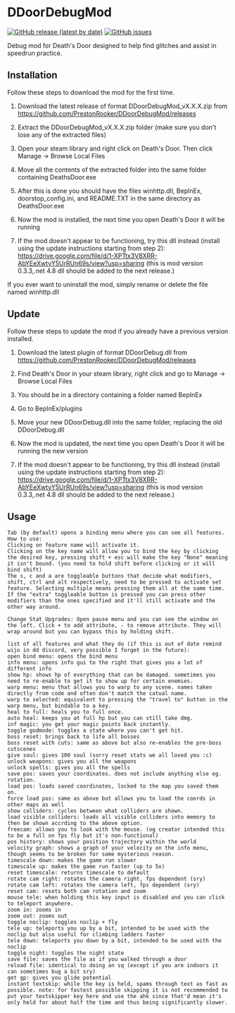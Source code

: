 # DDoorDebugMod
[![GitHub release (latest by date)](https://img.shields.io/github/v/release/PrestonRooker/DDoorDebugMod)](https://github.com/PrestonRooker/DDoorDebugMod/releases/latest)
[![GitHub issues](https://img.shields.io/github/issues/PrestonRooker/DDoorDebugMod)](https://github.com/PrestonRooker/DDoorDebugMod/issues)

Debug mod for Death's Door designed to help find glitches and assist in speedrun practice.

## Installation
Follow these steps to download the mod for the first time.

1. Download the latest release of format DDoorDebugMod_vX.X.X.zip from https://github.com/PrestonRooker/DDoorDebugMod/releases
2. Extract the DDoorDebugMod_vX.X.X.zip folder (make sure you don't lose any of the extracted files)
3. Open your steam library and right click on Death's Door. Then click Manage -> Browse Local Files
4. Move all the contents of the extracted folder into the same folder containing DeathsDoor.exe
5. After this is done you should have the files winhttp.dll, BepInEx, doorstop_config.ini, and README.TXT in the same directory as DeathsDoor.exe
6. Now the mod is installed, the next time you open Death's Door it will be running

7. If the mod doesn't appear to be functioning, try this dll instead (install using the update instructions starting from step 2): https://drive.google.com/file/d/1-XPTtx3V8XRR-AbYEeXwtyY5UrRUn69s/view?usp=sharing (this is mod version 0.3.3,.net 4.8 dll should be added to the next release.)

If you ever want to uninstall the mod, simply rename or delete the file named winhttp.dll

## Update
Follow these steps to update the mod if you already have a previous version installed.

1. Download the latest plugin of format DDoorDebug.dll from https://github.com/PrestonRooker/DDoorDebugMod/releases
2. Find Death's Door in your steam library, right click and go to Manage -> Browse Local Files
3. You should be in a directory containing a folder named BepInEx
4. Go to BepInEx/plugins
5. Move your new DDoorDebug.dll into the same folder, replacing the old DDoorDebug.dll
6. Now the mod is updated, the next time you open Death's Door it will be running the new version

7. If the mod doesn't appear to be functioning, try this dll instead (install using the update instructions starting from step 2): https://drive.google.com/file/d/1-XPTtx3V8XRR-AbYEeXwtyY5UrRUn69s/view?usp=sharing (this is mod version 0.3.3,.net 4.8 dll should be added to the next release.)

## Usage
```
Tab (by default) opens a binding menu where you can see all features. How to use:
Clicking on feature name will activate it.
Clicking on the key name will allow you to bind the key by clicking the desired key, pressing shift + esc will make the key "None" meaning it isn't bound. (you need to hold shift before clicking or it will bind shift)
The s, c and a are toggleable buttons that decide what modifiers, shift, ctrl and alt respectively, need to be pressed to activate set feature. Selecting multiple means pressing them all at the same time.
If the "extra" toggleable button is pressed you can press other modifiers than the ones specified and it'll still activate and the other way around.

Change Stat Upgrades: Open pause menu and you can see the window on the left. Click + to add attribute, - to remove attribute. They will wrap around but you can bypass this by holding shift.

list of all features and what they do (if this is out of date remind wijo in dd discord, very possible I forget in the future):
open bind menu: opens the bind menu
info menu: opens info gui to the right that gives you a lot of different info
show hp: shows hp of everything that can be damaged. sometimes you need to re-enable to get it to show up for certain enemies.
warp menu: menu that allows you to warp to any scene. names taken directly from code and often don't match the catual name.
warp to selected: equivalent to pressing the "travel to" button in the warp menu, but bindable to a key.
heal to full: heals you to full once.
auto heal: keeps you at full hp but you can still take dmg.
inf magic: you get your magic points back instantly.
toggle godmode: toggles a state where you can't get hit.
boss reset: brings back to life all bosses
boss reset with cuts: same as above but also re-enables the pre-boss cutscenes
give soul: gives 100 soul (sorry reset stats we all loved you :c)
unlock weapons: gives you all the weapons
unlock spells: gives you all the spells
save pos: saves your coordinates. does not include anything else eg. rotation.
load pos: loads saved coordinates, locked to the map you saved them on.
force load pos: same as above but allows you to load the coords in other maps as well
show colliders: cycles between what colliders are shown.
load visible colliders: loads all visible colliders into memory to then be shown accrding to the above option.
freecam: allows you to look with the mouse. (og creator intended this to be a full on fps fly but it's non-functional)
pos history: shows your position trajectory within the world
velocity graph: shows a graph of your velocity on the info menu, though seems to be broken for some mysterious reason.
timescale down: makes the game run slower
timescale up: makes the game run faster (up to 5x)
reset timescale: returns timescale to default
rotate cam right: rotates the camera right, fps dependent (sry)
rotate cam left: rotates the camera left, fps dependent (sry)
reset cam: resets both cam rotation and zoom
mouse tele: when holding this key input is disabled and you can click to teleport anywhere.
zoom in: zooms in
zoom out: zooms out
toggle noclip: toggles noclip + fly
tele up: teleports you up by a bit, intended to be used with the noclip but also useful for climbing ladders faster
tele down: teleports you down by a bit, intended to be used with the noclip
toggle night: toggles the night state
save file: saves the file as if you walked through a door
reload file: identical to doing an sq (except if you are indoors it can sometimes bug a bit sry)
get gp: gives you glide potential
instant textskip: while the key is held, spams through text as fast as possible. note: for fastest possible skipping it is not recommended to put your textskipper key here and use the ahk since that'd mean it's only held for about half the time and thus being significantly slower.
```
